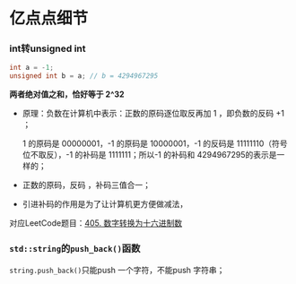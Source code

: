 # 亿点点细节

### int转unsigned int

```c++
int a = -1;
unsigned int b = a;	// b = 4294967295
```

**两者绝对值之和，恰好等于 2^32**

- 原理：负数在计算机中表示：正数的原码逐位取反再加 1 ，即负数的反码 +1 ；

  1 的原码是 00000001，-1 的原码是 10000001，-1 的反码是 11111110（符号位不取反），-1 的补码是 1111111；所以-1 的补码和 4294967295的表示是一样的；

- 正数的原码，反码 ，补码三值合一；

- 引进补码的作用是为了让计算机更方便做减法，

对应LeetCode题目：[405. 数字转换为十六进制数](https://leetcode-cn.com/problems/convert-a-number-to-hexadecimal/)

### `std::string`的`push_back()`函数

`string.push_back()`只能push 一个字符，不能push 字符串；
